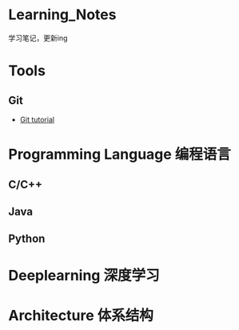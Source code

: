 # Learning_Notes
学习笔记，更新ing
# Tools
## Git
-  [Git tutorial](/Git/Git-1.md)
# Programming Language 编程语言
## C/C++
## Java
## Python

# Deeplearning 深度学习

# Architecture 体系结构
